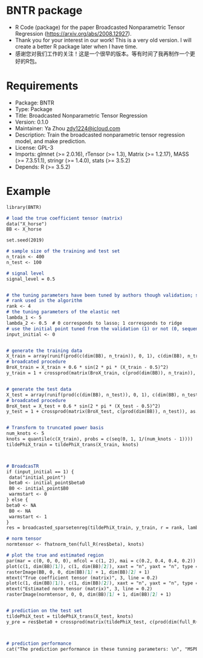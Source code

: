 # BNTR package
- R Code (package) for the paper Broadcasted Nonparametric Tensor Regression (https://arxiv.org/abs/2008.12927). 
- Thank you for your interest in our work! This is a very old version. I will create a better R package later when I have time.
- 感谢您对我们工作的关注！这是一个很早的版本。等有时间了我再制作一个更好的R包。





# Requirements
- Package: BNTR
- Type: Package
- Title: Broadcasted Nonparametric Tensor Regression
- Version: 0.1.0
- Maintainer: Ya Zhou <zdy1224@icloud.com>
- Description: Train the broadcasted nonparametric tensor regression model, and make prediction.
- License: GPL-3
- Imports: glmnet (>= 2.0.16), rTensor (>= 1.3), Matrix (>= 1.2.17), MASS
        (>= 7.3.51.1), stringr (>= 1.4.0), stats (>= 3.5.2)
- Depends: R (>= 3.5.2)

# Example 
```markdown
library(BNTR)

# load the true coefficient tensor (matrix)
data("X_horse")
BB <- X_horse

set.seed(2019)

# sample size of the training and test set
n_train <- 400
n_test <- 100

# signal level
signal_level = 0.5


# the tuning parameters have been tuned by authors though validation; see the paper and test_validation.R
# rank used in the algorithm
rank <- 4
# the tuning parameters of the elastic net
lambda_1 <- 5
lambda_2 <- 0.5  # 0 corresponds to lasso; 1 corresponds to ridge
# use the initial point tuned from the validation (1) or not (0, sequential warmstart)
input_initial <- 0


# generate the training data
X_train = array(runif(prod(c(dim(BB), n_train)), 0, 1), c(dim(BB), n_train))
# broadcated procedure
BroX_train = X_train + 0.6 * sin(2 * pi * (X_train - 0.5)^2)
y_train = 1 + crossprod(matrix(BroX_train, c(prod(dim(BB)), n_train)), as.vector(BB)) + signal_level * rnorm(n_train)


# generate the test data
X_test = array(runif(prod(c(dim(BB), n_test)), 0, 1), c(dim(BB), n_test))
# broadcated procedure
BroX_test = X_test + 0.6 * sin(2 * pi * (X_test - 0.5)^2)
y_test = 1 + crossprod(matrix(BroX_test, c(prod(dim(BB)), n_test)), as.vector(BB)) + signal_level * rnorm(n_test)


# Transform to truncated power basis
num_knots <- 5
knots = quantile(c(X_train), probs = c(seq(0, 1, 1/(num_knots - 1))))
tildePhiX_train = tildePhiX_trans(X_train, knots)



# BroadcasTR
if (input_initial == 1) {
 data("initial_point")
 beta0 <- initial_point$beta0
 B0 <- initial_point$B0
 warmstart <- 0
} else {
beta0 <- NA
 B0 <- NA
 warmstart <- 1
}
res = broadcasted_sparsetenreg(tildePhiX_train, y_train, r = rank, lambda = lambda_1, alpha = lambda_2, warmstart = warmstart, beta0 = beta0, B0=B0, Replicates=1)

# norm tensor
normtensor <- fhatnorm_ten(full_R(res$beta), knots)

# plot the true and estimated region
par(mar = c(0, 0, 0, 0), mfcol = c(1, 2), mai = c(0.2, 0.4, 0.4, 0.2))
plot(c(1, dim(BB)[1]), c(1, dim(BB)[2]), xaxt = "n", yaxt = "n", type = "n")
rasterImage(BB, 0, 0, dim(BB)[1] + 1, dim(BB)[2] + 1)
mtext("True coefficient tensor (matrix)", 3, line = 0.2)
plot(c(1, dim(BB)[1]), c(1, dim(BB)[2]), xaxt = "n", yaxt = "n", type = "n")
mtext("Estimated norm tensor (matrix)", 3, line = 0.2)
rasterImage(normtensor, 0, 0, dim(BB)[1] + 1, dim(BB)[2] + 1)


# prediction on the test set
tildePhiX_test = tildePhiX_trans(X_test, knots)
y_pre = res$beta0 + crossprod(matrix(tildePhiX_test, c(prod(dim(full_R(res$beta))), n_test)), as.vector(full_R(res$beta)))



# prediction performance
cat("The prediction performance in these tunning parameters: \n", "MSPE =", sum((y_test - y_pre)^2)/n_test, "\n")


```
